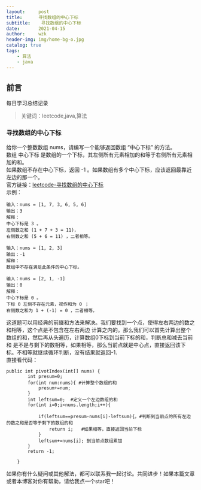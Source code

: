 ```yaml
---
layout:     post
title:     	寻找数组的中心下标
subtitle:    寻找数组的中心下标
date:       2021-04-15
author:     wzk
header-img: img/home-bg-o.jpg
catalog: true
tags:
    - 算法
    - java
---
```


## 前言

每日学习总结记录


>关键词：leetcode,java,算法

### 寻找数组的中心下标
给你一个整数数组 nums，请编写一个能够返回数组 “中心下标” 的方法。  
数组 中心下标 是数组的一个下标，其左侧所有元素相加的和等于右侧所有元素相加的和。  
如果数组不存在中心下标，返回 -1 。如果数组有多个中心下标，应该返回最靠近左边的那一个。    
官方链接：[leetcode-寻找数组的中心下标](https://leetcode-cn.com/problems/find-pivot-index/)  
示例：
```
输入：nums = [1, 7, 3, 6, 5, 6]
输出：3
解释：
中心下标是 3 。
左侧数之和 (1 + 7 + 3 = 11)，
右侧数之和 (5 + 6 = 11) ，二者相等。

输入：nums = [1, 2, 3]
输出：-1
解释：
数组中不存在满足此条件的中心下标。

输入：nums = [2, 1, -1]
输出：0
解释：
中心下标是 0 。
下标 0 左侧不存在元素，视作和为 0 ；
右侧数之和为 1 + (-1) = 0 ，二者相等。
```
这道题可以用经典的前缀和方法来解决。我们要找到一个点，使得左右两边的数之和相等，这个点是不包含在左右两边
计算之内的。那么我们可以首先计算出整个数组的和，然后再从头遍历，计算数组0下标到当前下标的和，判断总和减去当前和
是不是与剩下的数相等，如果相等，那么当前点就是中心点，直接返回该下标。不相等就继续循环判断，没有结果就返回-1.  
直接看代码：
```
public int pivotIndex(int[] nums) {
        int presum=0;  
        for(int num:nums){ #计算整个数组的和
            presum+=num;
        }
        int leftsum=0;  #定义一个左边数组的和
        for(int i=0;i<nums.length;i++){

            if(leftsum==presum-nums[i]-leftsum){。#判断到当前点的所有左边的数之和是否等于剩下的数组的和
                return i;   #如果相等，直接返回当前下标
            }
            leftsum+=nums[i]; 到当前点数组累加
        }
        return -1;

    }
```
如果你有什么疑问或其他解法，都可以联系我一起讨论。共同进步！如果本篇文章或者本博客对你有帮助，请给我点一个star吧！




 

